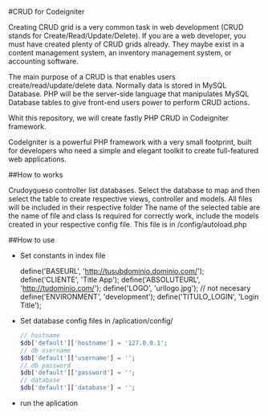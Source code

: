 #CRUD for Codeigniter

Creating CRUD grid is a very common task in web development (CRUD stands for Create/Read/Update/Delete). If you are a web developer, you must have created plenty of CRUD grids already. They maybe exist in a content management system, an inventory management system, or accounting software.

The main purpose of a CRUD is that enables users create/read/update/delete data. Normally data is stored in MySQL Database. PHP will be the server-side language that manipulates MySQL Database tables to give front-end users power to perform CRUD actions.

Whit this repository, we will create fastly PHP CRUD in Codeigniter framework. 

CodeIgniter is a powerful PHP framework with a very small footprint, built for developers who need a simple and elegant toolkit to create full-featured web applications.

##How to works

Crudoyqueso controller list databases.
Select the database to map and then select the table to create respective views, controller and models.
All files will be included in their respective folder
The name of the selected table are the name of file and class
Is required for correctly work, include the models created in your respective config file. This file is in /config/autoload.php



##How to use

* Set constants in index file
    
    define('BASEURL', 'http://tusubdominio.dominio.com/');
	define('CLIENTE', 'Title App');
	define('ABSOLUTEURL', 'http://tudominio.com/');
	define('LOGO', 'urllogo.jpg'); // not necesary
	define('ENVIRONMENT', 'development');
	define('TITULO_LOGIN', 'Login Title');

* Set database config files in /aplication/config/
    ```php
    // hostname 
    $db['default']['hostname'] = '127.0.0.1';
    // db username
    $db['default']['username'] = '';
    // db password
    $db['default']['password'] = '';
    // database
    $db['default']['database'] = '';    
    ```
* run the aplication



